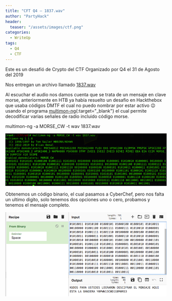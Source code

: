 ```yaml
---
title: "CFT Q4 – 1837.wav"
author: "PartyHack"
header: 
  teaser: "/assets/images/ctf.png"
categories:
  - WriteUp
tags:
  - Q4
  - CTF
---
```



Este es un desafió de Crypto del CTF Organizado por Q4 el 31 de Agosto del 2019

Nos entregan un archivo llamado [1837.wav](/assets/uploads/post/2019/1837.wav)

Al escuchar el audio nos damos cuenta que se trata de un mensaje en clave morse, anteriormente en HTB ya había resuelto un desafio en Hackthebox que usaba códigos DMTF el cual no puedo nombrar por estar activo 😉 usando el programa [multimon-ng](https://tools.kali.org/wireless-attacks/multimon-ng){:target="_blank"} el cual permite decodificar varias señales de radio incluido código morse.

multimon-ng -a MORSE_CW -t wav 1837.wav

![1837 1](/assets/images/post/2019/1837-1.png)

Obtenemos un código binario, el cual pasamos a CyberChef, pero nos falta un ultimo digito, solo tenemos dos opciones uno o cero, probamos y tenemos el mensaje completo.

![1837 1](/assets/images/post/2019/1837-2.png)

